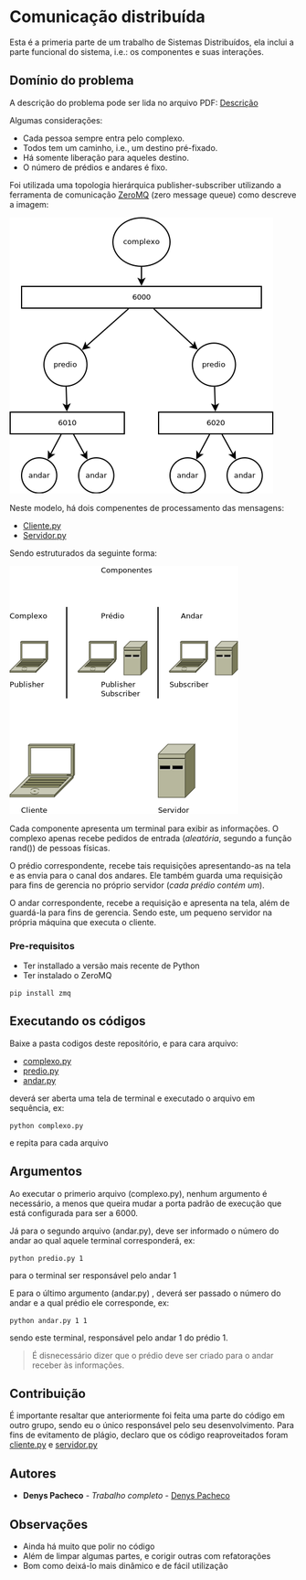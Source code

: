 # Comunicação distribuída

Esta é a primeria parte de um trabalho de Sistemas Distribuídos, ela inclui a parte funcional do sistema, i.e.: os componentes e suas interações.

## Domínio do problema

A descrição do problema pode ser lida no arquivo PDF: [Descrição](/TG-Enunciado.pdf)

Algumas considerações:
- Cada pessoa sempre entra pelo complexo.
- Todos tem um caminho, i.e., um destino pré-fixado.
- Há somente liberação para aqueles destino.
- O número de prédios e andares é fixo.

Foi utilizada uma topologia hierárquica publisher-subscriber utilizando a ferramenta de comunicação [ZeroMQ](http://zeromq.org/) (zero message queue) como descreve a imagem:


![topologia](diagramas/Estrutura.png)

Neste modelo, há dois compenentes de processamento das mensagens:
- [Cliente.py](codigos/cliente.py)
- [Servidor.py](codigos/servidor.py)

Sendo estruturados da seguinte forma:

![componentes](diagramas/Componentes2.png)

Cada componente apresenta um terminal para exibir as informações.
O complexo apenas recebe pedidos de entrada (*aleatória*, segundo a função rand()) de pessoas físicas.

O prédio correspondente, recebe tais requisições apresentando-as na tela e as envia para o canal dos andares. Ele também guarda uma requisição para fins de gerencia no próprio servidor (*cada prédio contém um*).

O andar correspondente, recebe a requisição e apresenta na tela, além de guardá-la para fins de gerencia. Sendo este, um pequeno servidor na própria máquina que executa o cliente.


### Pre-requisitos

- Ter installado a versão mais recente de Python
- Ter instalado o ZeroMQ

```
pip install zmq
```

## Executando os códigos

Baixe a pasta codigos deste repositório, e para cara arquivo:

- [complexo.py](codigos/complexo.py)
- [predio.py](codigos/predio.py)
- [andar.py](codigos/andar.py)

deverá ser aberta uma tela de terminal e executado o arquivo em sequência, ex:

```
python complexo.py
```
e repita para cada arquivo

## Argumentos

Ao executar o primerio arquivo (complexo.py), nenhum argumento é necessário, a menos que queira mudar a porta padrão de execução que está configurada para ser a 6000.

Já para o segundo arquivo (andar.py), deve ser informado o número do andar ao qual aquele terminal corresponderá, ex:
```
python predio.py 1
```
para o terminal ser responsável pelo andar 1

E para o último argumento (andar.py) , deverá ser passado o número do andar e a qual prédio ele corresponde, ex:
```
python andar.py 1 1
```
sendo este terminal, responsável pelo andar 1 do prédio 1.
> É disnecessário dizer que o prédio deve ser criado para o andar receber às informações.

## Contribuição

É importante resaltar que anteriormente foi feita uma parte do código em outro grupo, sendo eu o único responsável pelo seu desenvolvimento. Para fins de evitamento de plágio, declaro que os código reaproveitados foram [cliente.py](codigos/cliente.py) e [servidor.py](codigos/servidor.py)

## Autores

* **Denys Pacheco** - *Trabalho completo* - [Denys Pacheco](https://github.com/DenysPacheco)

## Observações

* Ainda há muito que polir no código
* Além de limpar algumas partes, e corigir outras com refatorações
* Bom como deixá-lo mais dinâmico e de fácil utilização
